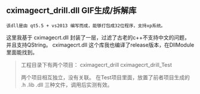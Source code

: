 ## cximagecrt_drill.dll GIF生成/拆解库

	该dll是由 qt5.5 + vs2013 编写而成，能够打包成32位程序，支持xp系统。

这里我基于 cximagecrt.dll 封装了一层，过滤了古老的c++不支持中文的问题，并且支持QString。
cximagecrt.dll 这个库我也编译了release版本，在DllModule里面能找到。

>工程目录下有两个项目：
>	cximagecrt_drill 
>	cximagecrt_drill_Test 
>
>	两个项目相互独立，没有关联。
>	在Test项目里面，放置了前者项目生成的 .h .lib .dll 三种文件，调用后实测有效。
